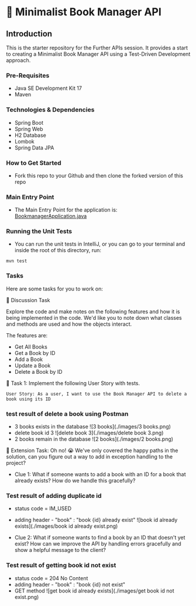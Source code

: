 # 📖 Minimalist Book Manager API

## Introduction
This is the starter repository for the Further APIs session. It provides a start to creating a Minimalist Book Manager API
using a Test-Driven Development approach.

### Pre-Requisites
- Java SE Development Kit 17
- Maven

### Technologies & Dependencies
- Spring Boot
- Spring Web
- H2 Database
- Lombok
- Spring Data JPA

### How to Get Started
- Fork this repo to your Github and then clone the forked version of this repo

### Main Entry Point
- The Main Entry Point for the application is: [BookmanagerApplication.java](src/main/java/com/techreturners/bookmanager/BookmanagerApplication.java)

### Running the Unit Tests
- You can run the unit tests in IntelliJ, or you can go to your terminal and inside the root of this directory, run:

`mvn test`

### Tasks

Here are some tasks for you to work on:

📘 Discussion Task

Explore the code and make notes on the following features and how it is being implemented in the code. We'd like you to note down what classes and methods are used and how the objects interact.

The features are:
- Get All Books
- Get a Book by ID
- Add a Book
- Update a Book
- Delete a Book by ID

📘 Task 1: Implement the following User Story with tests.

`User Story: As a user, I want to use the Book Manager API to delete a book using its ID`

### test result of delete a book using Postman
- 3 books exists in the database
![3 books](./images/3 books.png)
- delete book id 3
![delete book 3](./images/delete book 3.png)
- 2 books remain in the database
  ![2 books](./images/2 books.png)

📘 Extension Task: Oh no! 😭 We've only covered the happy paths in the solution, can you figure out a way
to add in exception handling to the project? 

- Clue 1: What if someone wants to add a book with an ID for a book that already exists? How do we handle this gracefully?

### Test result of adding duplicate id
- status code = IM_USED
- adding header - "book" : "book {id} already exist"
  ![book id already exists](./images/book id already exist.png)

- Clue 2: What if someone wants to find a book by an ID that doesn't yet exist? 
  How can we improve the API by handling errors gracefully and show a helpful message to the client?
  
### Test result of getting book id not exist
- status code = 204 No Content
- adding header - "book" : "book {id} not exist"
- GET method
![get book id already exists](./images/get book id not exist.png)


